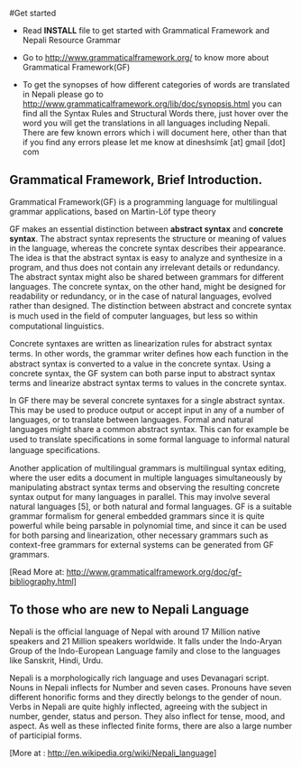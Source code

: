 #Get started

- Read **INSTALL** file to get started with Grammatical Framework and Nepali Resource Grammar

- Go to http://www.grammaticalframework.org/ to know more about Grammatical Framework(GF)


- To get the synopses of how different categories of words are translated in Nepali please go to  http://www.grammaticalframework.org/lib/doc/synopsis.html you can find all the Syntax Rules and Structural Words there, just hover over the word you will get the translations in all languages including Nepali. There are few known errors which i will document here, other than that if you find any errors please let me know at
  dineshsimk [at] gmail [dot] com



## Grammatical Framework, Brief Introduction.


Grammatical Framework(GF) is a programming language for multilingual grammar applications, based on Martin-Löf type theory

GF makes an essential distinction between **abstract syntax** and **concrete syntax**. The abstract syntax represents the structure or meaning of values in the language, whereas the concrete syntax describes their appearance. The idea is that the abstract syntax is easy to analyze and synthesize in a program, and thus does not contain any irrelevant details or redundancy. The abstract syntax might also be shared between grammars for different languages. The concrete syntax, on the other hand, might be designed for readability or redundancy, or in the case of natural languages, evolved rather than designed. The distinction between abstract and concrete syntax is much used in the ﬁeld of computer languages, but less so within computational linguistics.

Concrete syntaxes are written as linearization rules for abstract syntax terms. In other words, the grammar writer deﬁnes how each function in the abstract syntax is converted to a value in the concrete syntax. Using a concrete syntax, the GF system can both parse input to abstract syntax terms and linearize abstract syntax terms to values in the concrete syntax. 

In GF there may be several concrete syntaxes for a single abstract syntax. This may be used to produce output or accept input in any of a number of languages, or to translate between languages. Formal and natural languages might share a common abstract syntax. This can for example be used to translate speciﬁcations in some formal language to informal natural language speciﬁcations.

Another application of multilingual grammars is multilingual syntax editing, where the user edits a document in multiple languages simultaneously by manipulating abstract syntax terms and observing the resulting concrete syntax output for many languages in parallel. This may involve several natural languages [5], or both natural and formal languages. GF is a suitable grammar formalism for general embedded grammars since it is quite powerful while being parsable in polynomial time, and since it can be used for both parsing and linearization, other necessary grammars such as context-free grammars for external systems can be generated from GF grammars.

[Read More at: http://www.grammaticalframework.org/doc/gf-bibliography.html]



## To those who are new to Nepali Language

Nepali is the official language of Nepal with around 17 Million native speakers and 21 Million speakers worldwide. It falls under the Indo-Aryan Group of the Indo-European Language family and close to the languages like Sanskrit, Hindi, Urdu.

Nepali is a morphologically rich language and uses Devanagari script. Nouns in Nepali inflects for Number and seven cases. Pronouns have seven different honorific forms and they directly belongs to the gender of noun. Verbs in Nepali are quite highly inflected, agreeing with the subject in number, gender, status and person. They also inflect for tense, mood, and aspect. As well as these inflected finite forms, there are also a large number of participial forms.

[More at : http://en.wikipedia.org/wiki/Nepali_language]




